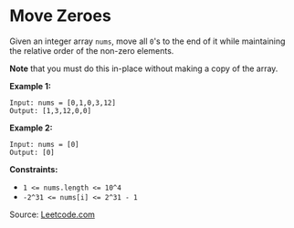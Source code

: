 # Move Zeroes

Given an integer array `nums`, move all `0`'s to the end of it while maintaining the relative order of the non-zero elements.

**Note** that you must do this in-place without making a copy of the array.

**Example 1:**
```
Input: nums = [0,1,0,3,12]
Output: [1,3,12,0,0]
```

**Example 2:**
```
Input: nums = [0]
Output: [0]
```

**Constraints:**

- `1 <= nums.length <= 10^4`
- `-2^31 <= nums[i] <= 2^31 - 1`


Source: [Leetcode.com](https://leetcode.com/explore/learn/card/array-and-string/204/conclusion/1174/)

 
